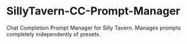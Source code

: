 # SillyTavern-CC-Prompt-Manager
Chat Completion Prompt Manager for Silly Tavern. Manages prompts completely independently of presets.
